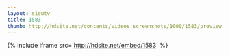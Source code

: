 ```yaml
---
layout: sieutv
title: 1583
thumb: http://hdsite.net/contents/videos_screenshots/1000/1583/preview_360p.mp4.jpg
---
```

{% include iframe src='http://hdsite.net/embed/1583' %}
 
